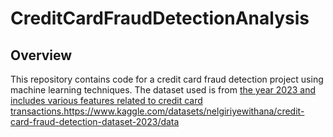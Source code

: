 # CreditCardFraudDetectionAnalysis

## Overview
This repository contains code for a credit card fraud detection project using machine learning techniques. The dataset used is from [the year 2023 and includes various features related to credit card transactions.](https://www.kaggle.com/datasets/nelgiriyewithana/credit-card-fraud-detection-dataset-2023/data)https://www.kaggle.com/datasets/nelgiriyewithana/credit-card-fraud-detection-dataset-2023/data

